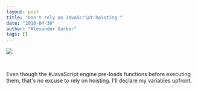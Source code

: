 ```yaml
---
layout: post
title: "Don't rely on JavaScript hoisting "
date: "2018-04-30"
author: "Alexander Garber"
tags: []
---
```


<div xmlns="http://www.w3.org/1999/xhtml">
<a href="https://lh3.googleusercontent.com/-9mPzhp3I-R4/Wua-qFdv9RI/AAAAAAAAaG0/uDTyam7dMdEPKln6f_jKU4N1wUVLPJlugCHMYCw/s2560/%255BUNSET%255D" onblur="try {parent.deselectBloggerImageGracefully();} catch(e) {}"><img border="0" src="https://lh3.googleusercontent.com/-9mPzhp3I-R4/Wua-qFdv9RI/AAAAAAAAaG0/uDTyam7dMdEPKln6f_jKU4N1wUVLPJlugCHMYCw/s640/%255BUNSET%255D" style="display:block; margin:0px auto 10px; text-align:center;cursor:pointer; cursor:hand;"></a><br><br>Even
          though the #JavaScript engine pre-loads functions before executing them, that's no excuse to rely on hoisting. I'll declare my variables upfront.</div>